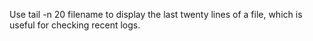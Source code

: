 Use tail -n 20 filename to display the last twenty lines of a file, which is useful for checking recent logs.
